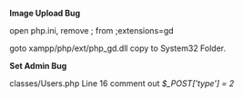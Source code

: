 **Image Upload Bug**

open php.ini, remove ; from ;extensions=gd

goto xampp/php/ext/php_gd.dll
copy to System32 Folder.

**Set Admin Bug**

classes/Users.php
Line 16
comment out *$_POST['type'] = 2*